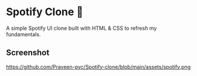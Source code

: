# Spotify Clone 🎵

A simple Spotify UI clone built with HTML & CSS to refresh my fundamentals.

## Screenshot

https://github.com/Praveen-pvc/Spotify-clone/blob/main/assets/spotify.png
